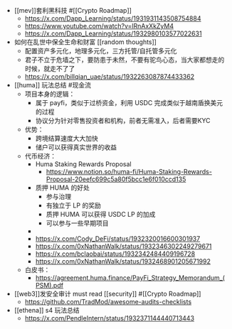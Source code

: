 - [[mev]]套利黑科技 #[[Crypto Roadmap]]
	- https://x.com/Dapp_Learning/status/1931931143508754884
	- https://www.youtube.com/watch?v=lRnAxXkZyM4
	- https://x.com/Dapp_Learning/status/1932980103577022631
- 如何在乱世中保全生命和财富 [[random thoughts]]
	- 配置资产多元化，地理多元化，三方托管/自托管多元化
	- 君子不立于危墙之下，要防患于未然，不要有驼鸟心态，当大家都想走的时候，就走不了了
	- https://x.com/billqian_uae/status/1932263087874433362
- [[huma]] 玩法总结 #现金流
	- 项目本身的逻辑：
		- 属于 payfi，类似于过桥资金，利用 USDC 完成类似于越南盾换美元的过程
		- 协议分为针对零售投资者和机构，前者无需准入，后者需要KYC
	- 优势：
		- 跨境结算速度大大加快
		- 储户可以获得真实世界的收益
	- 代币经济：
		- Huma Staking Rewards Proposal
			- https://www.notion.so/huma-fi/Huma-Staking-Rewards-Proposal-20eefc699c5a80f5bcc1e6f010ccd135
		- 质押 HUMA 的好处
			- 参与治理
			- 有独立于 LP 的奖励
			- 质押 HUMA 可以获得 USDC LP 的加成
			- 可以参与一些早期项目
		-
		- https://x.com/Cody_DeFi/status/1932320016600301937
		- https://x.com/0xNathanWalk/status/1932346302249279671
		- https://x.com/bclaobai/status/1932342484409196728
		- https://x.com/0xNathanWalk/status/1932468901205671992
	- 白皮书：
		- https://agreement.huma.finance/PayFi_Strategy_Memorandum_(PSM).pdf
- [[web3]]发安全审计 must read [[security]] #[[Crypto Roadmap]]
	- https://github.com/TradMod/awesome-audits-checklists
- [[ethena]] s4 玩法总结
	- https://x.com/PendleIntern/status/1932371144440713443